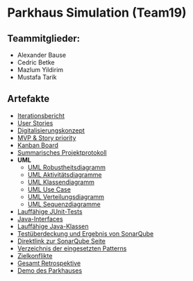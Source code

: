 # Parkhaus Simulation (Team19)
## Teammitglieder:  
- Alexander Bause
- Cedric Betke
- Mazlum Yildirim
- Mustafa Tarik

## Artefakte
- [Iterationsbericht](https://vm-2d21.inf.h-brs.de/mk_se1_ss22_Team_19/mk_se1_ss22_Team_19/-/wikis/Iterationsbericht)
- [User Stories](https://vm-2d21.inf.h-brs.de/mk_se1_ss22_Team_19/mk_se1_ss22_Team_19/-/wikis/User-Stories)
- [Digitalisierungskonzept](https://vm-2d21.inf.h-brs.de/mk_se1_ss22_Team_19/mk_se1_ss22_Team_19/-/wikis/Digitalisierungskonzept)
- [MVP & Story priority](https://vm-2d21.inf.h-brs.de/mk_se1_ss22_Team_19/mk_se1_ss22_Team_19/-/wikis/MVP-&-Story-priority)
- [Kanban Board](https://vm-2d21.inf.h-brs.de/mk_se1_ss22_Team_19/mk_se1_ss22_Team_19/-/wikis/Kanban-Board)
- [Summarisches Projektprotokoll](https://vm-2d21.inf.h-brs.de/mk_se1_ss22_Team_19/mk_se1_ss22_Team_19/-/wikis/Summarisches-Projektprotokoll)
- **UML**
    - [UML Robustheitsdiagramm](https://vm-2d21.inf.h-brs.de/mk_se1_ss22_Team_19/mk_se1_ss22_Team_19/-/wikis/UML-Robustheitsdiagramm)
    - [UML Aktivitätsdiagramme](https://vm-2d21.inf.h-brs.de/mk_se1_ss22_Team_19/mk_se1_ss22_Team_19/-/wikis/UML-Aktivit%C3%A4tsdiagramme)
    - [UML Klassendiagramm](https://vm-2d21.inf.h-brs.de/mk_se1_ss22_Team_19/mk_se1_ss22_Team_19/-/wikis/Klassendiagramm)
    - [UML Use Case](https://vm-2d21.inf.h-brs.de/mk_se1_ss22_Team_19/mk_se1_ss22_Team_19/-/wikis/UML-Use-Case)
    - [UML Verteilungsdiagramm](https://vm-2d21.inf.h-brs.de/mk_se1_ss22_Team_19/mk_se1_ss22_Team_19/-/wikis/UML-Verteilungsdiagramm)
    - [UML Sequenzdiagramme](https://vm-2d21.inf.h-brs.de/mk_se1_ss22_Team_19/mk_se1_ss22_Team_19/-/wikis/Sequenzdiagramme)
- [Lauffähige JUnit-Tests](https://vm-2d21.inf.h-brs.de/mk_se1_ss22_Team_19/mk_se1_ss22_Team_19/-/tree/main/src/test/java)
- [Java-Interfaces](https://vm-2d21.inf.h-brs.de/mk_se1_ss22_Team_19/mk_se1_ss22_Team_19/-/wikis/Java-Interfaces)
- [Lauffähige Java-Klassen](https://vm-2d21.inf.h-brs.de/mk_se1_ss22_Team_19/mk_se1_ss22_Team_19/-/tree/main/src/main/java)
- [Testüberdeckung und Ergebnis von SonarQube](https://vm-2d21.inf.h-brs.de/mk_se1_ss22_Team_19/mk_se1_ss22_Team_19/-/wikis/Test%C3%BCberdeckung-und-Ergebnis-von-SonarQube)
- [Direktlink zur SonarQube Seite](https://sepp-sonar.inf.h-brs.de/dashboard?id=Team_19)
- [Verzeichnis der eingesetzten Patterns](https://vm-2d21.inf.h-brs.de/mk_se1_ss22_Team_19/mk_se1_ss22_Team_19/-/wikis/Patternverzeichnis)
- [Zielkonflikte](https://vm-2d21.inf.h-brs.de/mk_se1_ss22_Team_19/mk_se1_ss22_Team_19/-/wikis/Zielkonflikte)
- [Gesamt Retrospektive](https://vm-2d21.inf.h-brs.de/mk_se1_ss22_Team_19/mk_se1_ss22_Team_19/-/wikis/Gesamt-Retrospektive)
- [Demo des Parkhauses](http://sepp-test.inf.h-brs.de:8080/Team_19/)
